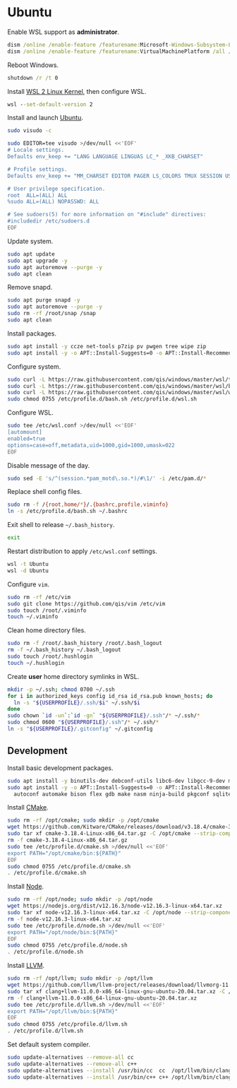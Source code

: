 # Ubuntu
Enable WSL support as **administrator**.

```cmd
dism /online /enable-feature /featurename:Microsoft-Windows-Subsystem-Linux /all /norestart
dism /online /enable-feature /featurename:VirtualMachinePlatform /all /norestart
```

Reboot Windows.

```cmd
shutdown /r /t 0
```

Install [WSL 2 Linux Kernel](https://aka.ms/wsl2kernel), then configure WSL.

```cmd
wsl --set-default-version 2
```

Install and launch [Ubuntu](https://aka.ms/wslstore).

```sh
sudo visudo -c

sudo EDITOR=tee visudo >/dev/null <<'EOF'
# Locale settings.
Defaults env_keep += "LANG LANGUAGE LINGUAS LC_* _XKB_CHARSET"

# Profile settings.
Defaults env_keep += "MM_CHARSET EDITOR PAGER LS_COLORS TMUX SESSION USERPROFILE"

# User privilege specification.
root  ALL=(ALL) ALL
%sudo ALL=(ALL) NOPASSWD: ALL

# See sudoers(5) for more information on "#include" directives:
#includedir /etc/sudoers.d
EOF
```

Update system.

```sh
sudo apt update
sudo apt upgrade -y
sudo apt autoremove --purge -y
sudo apt clean
```

Remove snapd.

```sh
sudo apt purge snapd -y
sudo apt autoremove --purge -y
sudo rm -rf /root/snap /snap
sudo apt clean
```

Install packages.

```sh
sudo apt install -y ccze net-tools p7zip pv pwgen tree wipe zip
sudo apt install -y -o APT::Install-Suggests=0 -o APT::Install-Recommends=0 pngcrush
```

Configure system.

```sh
sudo curl -L https://raw.githubusercontent.com/qis/windows/master/wsl/tmux.conf -o /etc/tmux.conf
sudo curl -L https://raw.githubusercontent.com/qis/windows/master/wsl/bash.sh -o /etc/profile.d/bash.sh
sudo curl -L https://raw.githubusercontent.com/qis/windows/master/wsl/wsl.sh -o /etc/profile.d/wsl.sh
sudo chmod 0755 /etc/profile.d/bash.sh /etc/profile.d/wsl.sh
```

Configure WSL.

```sh
sudo tee /etc/wsl.conf >/dev/null <<'EOF'
[automount]
enabled=true
options=case=off,metadata,uid=1000,gid=1000,umask=022
EOF
```

Disable message of the day.

```sh
sudo sed -E 's/^(session.*pam_motd\.so.*)/#\1/' -i /etc/pam.d/*
```

Replace shell config files.

```sh
sudo rm -f /{root,home/*}/.{bashrc,profile,viminfo}
ln -s /etc/profile.d/bash.sh ~/.bashrc
```

Exit shell to release `~/.bash_history`.

```sh
exit
```

Restart distribution to apply `/etc/wsl.conf` settings.

```cmd
wsl -t Ubuntu
wsl -d Ubuntu
```

Configure `vim`.

```sh
sudo rm -rf /etc/vim
sudo git clone https://github.com/qis/vim /etc/vim
sudo touch /root/.viminfo
touch ~/.viminfo
```

Clean home directory files.

```sh
sudo rm -f /root/.bash_history /root/.bash_logout
rm -f ~/.bash_history ~/.bash_logout
sudo touch /root/.hushlogin
touch ~/.hushlogin
```

Create **user** home directory symlinks in WSL.

```sh
mkdir -p ~/.ssh; chmod 0700 ~/.ssh
for i in authorized_keys config id_rsa id_rsa.pub known_hosts; do
  ln -s "${USERPROFILE}/.ssh/$i" ~/.ssh/$i
done
sudo chown `id -un`:`id -gn` "${USERPROFILE}/.ssh"/* ~/.ssh/*
sudo chmod 0600 "${USERPROFILE}/.ssh"/* ~/.ssh/*
ln -s "${USERPROFILE}/.gitconfig" ~/.gitconfig
```

## Development
Install basic development packages.

```sh
sudo apt install -y binutils-dev debconf-utils libc6-dev libgcc-9-dev manpages-dev
sudo apt install -y -o APT::Install-Suggests=0 -o APT::Install-Recommends=0 \
  autoconf automake bison flex gdb make nasm ninja-build pkgconf sqlite3
```

Install [CMake](https://cmake.org/).

```sh
sudo rm -rf /opt/cmake; sudo mkdir -p /opt/cmake
wget https://github.com/Kitware/CMake/releases/download/v3.18.4/cmake-3.18.4-Linux-x86_64.tar.gz
sudo tar xf cmake-3.18.4-Linux-x86_64.tar.gz -C /opt/cmake --strip-components=1
rm -f cmake-3.18.4-Linux-x86_64.tar.gz
sudo tee /etc/profile.d/cmake.sh >/dev/null <<'EOF'
export PATH="/opt/cmake/bin:${PATH}"
EOF
sudo chmod 0755 /etc/profile.d/cmake.sh
. /etc/profile.d/cmake.sh
```

Install [Node](https://nodejs.org/).

```sh
sudo rm -rf /opt/node; sudo mkdir -p /opt/node
wget https://nodejs.org/dist/v12.16.3/node-v12.16.3-linux-x64.tar.xz
sudo tar xf node-v12.16.3-linux-x64.tar.xz -C /opt/node --strip-components=1
rm -f node-v12.16.3-linux-x64.tar.xz
sudo tee /etc/profile.d/node.sh >/dev/null <<'EOF'
export PATH="/opt/node/bin:${PATH}"
EOF
sudo chmod 0755 /etc/profile.d/node.sh
. /etc/profile.d/node.sh
```

Install [LLVM](https://llvm.org/).

```sh
sudo rm -rf /opt/llvm; sudo mkdir -p /opt/llvm
wget https://github.com/llvm/llvm-project/releases/download/llvmorg-11.0.0/clang+llvm-11.0.0-x86_64-linux-gnu-ubuntu-20.04.tar.xz
sudo tar xf clang+llvm-11.0.0-x86_64-linux-gnu-ubuntu-20.04.tar.xz -C /opt/llvm --strip-components=1
rm -f clang+llvm-11.0.0-x86_64-linux-gnu-ubuntu-20.04.tar.xz
sudo tee /etc/profile.d/llvm.sh >/dev/null <<'EOF'
export PATH="/opt/llvm/bin:${PATH}"
EOF
sudo chmod 0755 /etc/profile.d/llvm.sh
. /etc/profile.d/llvm.sh
```

Set default system compiler.

```sh
sudo update-alternatives --remove-all cc
sudo update-alternatives --remove-all c++
sudo update-alternatives --install /usr/bin/cc  cc  /opt/llvm/bin/clang   100
sudo update-alternatives --install /usr/bin/c++ c++ /opt/llvm/bin/clang++ 100
```

<!--
clang++ -std=c++20 -stdlib=libc++ -Os -flto=full main.cpp -fuse-ld=lld
clang++ -std=c++20 -stdlib=libc++ -Os -flto=full main.cpp -fuse-ld=lld -static-libstdc++ /opt/llvm/lib/libc++abi.a
-->
